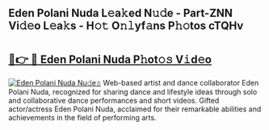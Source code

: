 ## Eden Polani Nuda L𝚎a𝚔ed N𝚞𝚍e - Part-ZNN Vi𝚍𝚎o L𝚎a𝚔s - H𝚘𝚝 O𝚗𝚕yf𝚊ns P𝚑𝚘tos cTQHv

# <h2><a href="http://kfdciu9.oniu.top/?m=Eden+Polani+Nuda">🔗👉 🔴 Eden Polani Nuda P𝚑ot𝚘𝚜 V𝚒d𝚎o</a></h2>

[![Eden Polani Nuda Nu𝚍e𝚜](https://i.imgur.com/0qMVB7G.gif)](http://kfdciu9.oniu.top/?m=Eden+Polani+Nuda)
Web-based artist and dance collaborator Eden Polani Nuda, recognized for sharing dance and lifestyle ideas through solo and collaborative dance performances and short videos. Gifted actor/actress Eden Polani Nuda, acclaimed for their remarkable abilities and achievements in the field of performing arts.  
